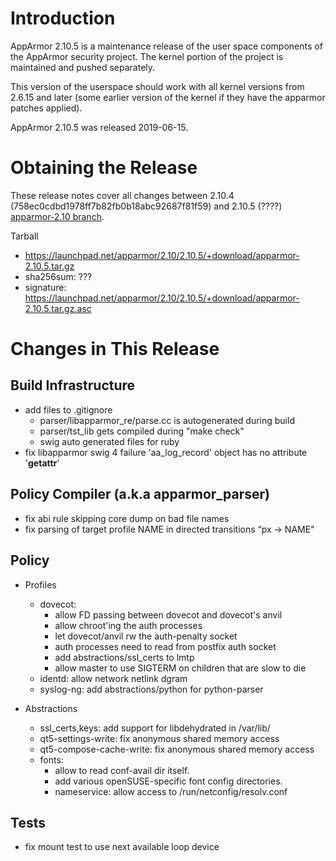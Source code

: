 Introduction
============

AppArmor 2.10.5 is a maintenance release of the user space components
of the AppArmor security project. The kernel portion of the project
is maintained and pushed separately.

This version of the userspace should work with all kernel versions from
2.6.15 and later (some earlier version of the kernel if they have the
apparmor patches applied).

AppArmor 2.10.5 was released 2019-06-15.


# Obtaining the Release
These release notes cover all changes between 2.10.4 (758ec0cdbd1978ff7b82fb0b18abc92687f81f59) and 2.10.5 (????) [apparmor-2.10 branch](https://gitlab.com/apparmor/apparmor/tree/apparmor-2.10).

Tarball
-   <https://launchpad.net/apparmor/2.10/2.10.5/+download/apparmor-2.10.5.tar.gz>
-   sha256sum: ???
-   signature: <https://launchpad.net/apparmor/2.10/2.10.5/+download/apparmor-2.10.5.tar.gz.asc>

# Changes in This Release

Build Infrastructure
--------------------
- add files to .gitignore
  - parser/libapparmor_re/parse.cc is autogenerated during build
  - parser/tst_lib gets compiled during "make check"
  - swig auto generated files for ruby
- fix libapparmor swig 4 failure 'aa_log_record' object has no attribute '__getattr__'

Policy Compiler (a.k.a apparmor\_parser)
----------------------------------------
- fix abi rule skipping core dump on bad file names
- fix parsing of target profile NAME in directed transitions “px -> NAME"

Policy
------
- Profiles
  - dovecot:
    - allow FD passing between dovecot and dovecot's anvil
    - allow chroot'ing the auth processes
    - let dovecot/anvil rw the auth-penalty socket
    - auth processes need to read from postfix auth socket
    - add abstractions/ssl_certs to lmtp
    - allow master to use SIGTERM on children that are slow to die
  - identd: allow network netlink dgram
  - syslog-ng: add abstractions/python for python-parser

- Abstractions
  - ssl_certs,keys: add support for libdehydrated in /var/lib/
  - qt5-settings-write: fix anonymous shared memory access
  - qt5-compose-cache-write: fix anonymous shared memory access
  - fonts:
    - allow to read conf-avail dir itself.
    - add various openSUSE-specific font config directories.
    - nameservice: allow access to /run/netconfig/resolv.conf

Tests
-----
- fix mount test to use next available loop device


